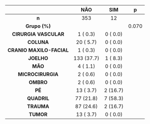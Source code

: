 

|           &nbsp;           |    NÃO     |   SIM    |   p   |
|:--------------------------:|:----------:|:--------:|:-----:|
|           **n**            |    353     |    12    |       |
|       **Grupo (%)**        |            |          | 0.070 |
|   **CIRURGIA VASCULAR**    |  1 ( 0.3)  | 0 ( 0.0) |       |
|         **COLUNA**         | 20 ( 5.7)  | 0 ( 0.0) |       |
|  **CRANIO MAXILO-FACIAL**  |  1 ( 0.3)  | 0 ( 0.0) |       |
|         **JOELHO**         | 133 (37.7) | 1 ( 8.3) |       |
|          **MÃO**           |  4 ( 1.1)  | 0 ( 0.0) |       |
|     **MICROCIRURGIA**      |  2 ( 0.6)  | 0 ( 0.0) |       |
|         **OMBRO**          |  2 ( 0.6)  | 0 ( 0.0) |       |
|           **PÉ**           | 13 ( 3.7)  | 2 (16.7) |       |
|        **QUADRIL**         | 77 (21.8)  | 7 (58.3) |       |
|         **TRAUMA**         | 87 (24.6)  | 2 (16.7) |       |
|         **TUMOR**          | 13 ( 3.7)  | 0 ( 0.0) |       |

